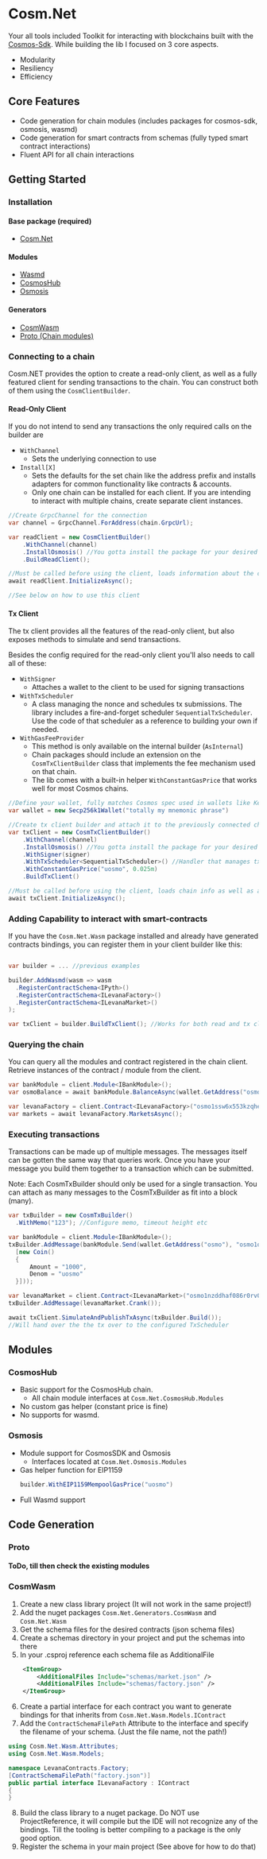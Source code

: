# Cosm.Net

Your all tools included Toolkit for interacting with blockchains built with the [Cosmos-Sdk](https://github.com/cosmos/cosmos-sdk/).
While building the lib I focused on 3 core aspects.

- Modularity
- Resiliency
- Efficiency

## Core Features

- Code generation for chain modules (includes packages for cosmos-sdk, osmosis, wasmd)
- Code generation for smart contracts from schemas (fully typed smart contract interactions)
- Fluent API for all chain interactions

## Getting Started

### Installation

#### Base package (required)

- [Cosm.Net](https://www.nuget.org/packages/Cosm.Net)

#### Modules

- [Wasmd](https://www.nuget.org/packages/Cosm.Net.Wasm)
- [CosmosHub](https://www.nuget.org/packages/Cosm.Net.CosmosHub)
- [Osmosis](https://www.nuget.org/packages/Cosm.Net.Osmosis)

#### Generators

- [CosmWasm](https://www.nuget.org/packages/Cosm.Net.Generators.CosmWasm)
- [Proto (Chain modules)](https://www.nuget.org/packages/Cosm.Net.Generators.Proto)

### Connecting to a chain

Cosm.NET provides the option to create a read-only client, as well as a fully featured client for sending transactions to the chain. You can construct both of them using the `CosmClientBuilder`.

#### Read-Only Client

If you do not intend to send any transactions the only required calls on the builder are

- `WithChannel`
  - Sets the underlying connection to use
- `Install[X]`
  - Sets the defaults for the set chain like the address prefix and installs adapters for common functionality like contracts & accounts.
  - Only one chain can be installed for each client. If you are intending to interact with multiple chains, create separate client instances.

```cs
//Create GrpcChannel for the connection
var channel = GrpcChannel.ForAddress(chain.GrpcUrl);

var readClient = new CosmClientBuilder()
    .WithChannel(channel)
    .InstallOsmosis() //You gotta install the package for your desired chain
    .BuildReadClient();

//Must be called before using the client, loads information about the connected chain
await readClient.InitializeAsync();

//See below on how to use this client
```

#### Tx Client

The tx client provides all the features of the read-only client, but also exposes methods to simulate and send transactions.

Besides the config required for the read-only client you'll also needs to call all of these:

- `WithSigner`
  - Attaches a wallet to the client to be used for signing transactions
- `WithTxScheduler`
  - A class managing the nonce and schedules tx submissions. The library includes a fire-and-forget scheduler `SequentialTxScheduler`. Use the code of that scheduler as a reference to building your own if needed.
- `WithGasFeeProvider`
  - This method is only available on the internal builder (`AsInternal`)
  - Chain packages should include an extension on the `CosmTxClientBuilder` class that implements the fee mechanism used on that chain.
  - The lib comes with a built-in helper `WithConstantGasPrice` that works well for most Cosmos chains.

```cs
//Define your wallet, fully matches Cosmos spec used in wallets like Keplr
var wallet = new Secp256k1Wallet("totally my mnemonic phrase")

//Create tx client builder and attach it to the previously connected chain client
var txClient = new CosmTxClientBuilder()
    .WithChannel(channel)
    .InstallOsmosis() //You gotta install the package for your desired chain
    .WithSigner(signer)
    .WithTxScheduler<SequentialTxScheduler>() //Handler that manages tx submissions. Custom implementation could include retries, gas estimations, load balancing etc
    .WithConstantGasPrice("uosmo", 0.025m)
    .BuildTxClient()

//Must be called before using the client, loads chain info as well as account info for the given signer
await txClient.InitializeAsync();
```

### Adding Capability to interact with smart-contracts

If you have the `Cosm.Net.Wasm` package installed and already have generated contracts bindings, you can register them in your client builder like this:

```cs

var builder = ... //previous examples

builder.AddWasmd(wasm => wasm
  .RegisterContractSchema<IPyth>()
  .RegisterContractSchema<ILevanaFactory>()
  .RegisterContractSchema<ILevanaMarket>()
);

var txClient = builder.BuildTxClient(); //Works for both read and tx clients

```

### Querying the chain

You can query all the modules and contract registered in the chain client.
Retrieve instances of the contract / module from the client.

```cs
var bankModule = client.Module<IBankModule>();
var osmoBalance = await bankModule.BalanceAsync(wallet.GetAddress("osmo", "uosmo"));

var levanaFactory = client.Contract<ILevanaFactory>("osmo1ssw6x553kzqher0earlkwlxasfm2stnl3ms3ma2zz4tnajxyyaaqlucd45");
var markets = await levanaFactory.MarketsAsync();
```

### Executing transactions

Transactions can be made up of multiple messages. The messages itself can be gotten the same way that queries work.
Once you have your message you build them together to a transaction which can be submitted.

Note: Each CosmTxBuilder should only be used for a single transaction. You can attach as many messages to the CosmTxBuilder as fit into a block (many).

```cs
var txBuilder = new CosmTxBuilder()
  .WithMemo("123"); //Configure memo, timeout height etc

var bankModule = client.Module<IBankModule>();
txBuilder.AddMessage(bankModule.Send(wallet.GetAddress("osmo"), "osmo1qqqqqqqqqqqqqqqqqqqqqqqqqqqqqqqqmcn030",
  [new Coin()
  {
      Amount = "1000",
      Denom = "uosmo"
  }]));

var levanaMarket = client.Contract<ILevanaMarket>("osmo1nzddhaf086r0rv0gmrepn3ryxsu9qqrh7zmvcexqtfmxqgj0hhps4hruzu");
txBuilder.AddMessage(levanaMarket.Crank());

await txClient.SimulateAndPublishTxAsync(txBuilder.Build());
//Will hand over the the tx over to the configured TxScheduler
```

## Modules

### CosmosHub

- Basic support for the CosmosHub chain.
  - All chain module interfaces at `Cosm.Net.CosmosHub.Modules`
- No custom gas helper (constant price is fine)
- No supports for wasmd.

### Osmosis

- Module support for CosmosSDK and Osmosis
  - Interfaces located at `Cosm.Net.Osmosis.Modules`
- Gas helper function for EIP1159
  ```cs
  builder.WithEIP1159MempoolGasPrice("uosmo")
  ```
- Full Wasmd support

## Code Generation

### Proto

#### ToDo, till then check the existing modules

### CosmWasm

1. Create a new class library project (It will not work in the same project!)
2. Add the nuget packages `Cosm.Net.Generators.CosmWasm` and `Cosm.Net.Wasm`
3. Get the schema files for the desired contracts (json schema files)
4. Create a schemas directory in your project and put the schemas into there
5. In your .csproj reference each schema file as AdditionalFile

```xml
	<ItemGroup>
		<AdditionalFiles Include="schemas/market.json" />
		<AdditionalFiles Include="schemas/factory.json" />
	</ItemGroup>
```

6. Create a partial interface for each contract you want to generate bindings for that inherits from `Cosm.Net.Wasm.Models.IContract`
7. Add the `ContractSchemaFilePath` Attribute to the interface and specify the filename of your schema. (Just the file name, not the path!)

```cs
using Cosm.Net.Wasm.Attributes;
using Cosm.Net.Wasm.Models;

namespace LevanaContracts.Factory;
[ContractSchemaFilePath("factory.json")]
public partial interface ILevanaFactory : IContract
{
}

```

8. Build the class library to a nuget package. Do NOT use ProjectReference, it will compile but the IDE will not recognize any of the bindings. Till the tooling is better compiling to a package is the only good option.
9. Register the schema in your main project (See above for how to do that)
